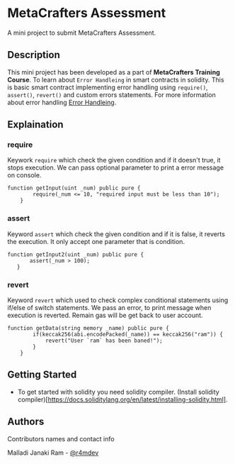 # MetaCrafters Assessment

A mini project to submit MetaCrafters Assessment.

## Description

This mini project has been developed as a part of **MetaCrafters Training Course**. To learn about `Error Handleing` in smart contracts in solidity.
This is basic smart contract implementing error handling using `require()`, `assert()`, `revert()` and custom errors statements. For more information about error handling [Error Handleing](https://docs.soliditylang.org/en/v0.8.26/control-structures.html#error-handling-assert-require-revert-and-exceptions).

## Explaination

### require

Keywork `require` which check the given condition and if it doesn't true, it stops execution. We can pass optional parameter to print a error message on console.

``` solidity
function getInput(uint _num) public pure {
        require(_num <= 10, "required input must be less than 10");
    }
```
### assert

Keyword `assert` which check the given condition and if it is false, it reverts the execution. It only accept one parameter that is condition.

``` solidity
function getInput2(uint _num) public pure {
       assert(_num > 100);
   }
```
### revert

Keyword `revert` which used to check complex conditional statements using if/else of switch statements. We pass an error, to print message when execution is reverted. Remain gas will be get back to user account.

``` solidity
function getData(string memory _name) public pure {
        if(keccak256(abi.encodePacked(_name)) == keccak256("ram")) {
            revert("User `ram` has been baned!");
        }
    }
```
## Getting Started
- To get started with solidity you need solidity compiler. (Install solidity compiler)[https://docs.soliditylang.org/en/latest/installing-solidity.html].

## Authors

Contributors names and contact info

Malladi Janaki Ram - [@r4mdev](https://github.com/r4mdev)
